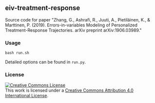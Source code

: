 ## eiv-treatment-response

Source code for paper "Zhang, G., Ashrafi, R., Juuti, A., Pietiläinen, K., & Marttinen, P. (2019). Errors-in-variables Modeling of Personalized Treatment-Response Trajectories. arXiv preprint arXiv:1906.03989."

### Usage

```
bash run.sh
```

Detailed options can be found in `run.py`.

### License

<a rel="license" href="http://creativecommons.org/licenses/by/4.0/"><img alt="Creative Commons License" style="border-width:0" src="https://i.creativecommons.org/l/by/4.0/88x31.png" /></a><br />This work is licensed under a <a rel="license" href="http://creativecommons.org/licenses/by/4.0/">Creative Commons Attribution 4.0 International License</a>.
